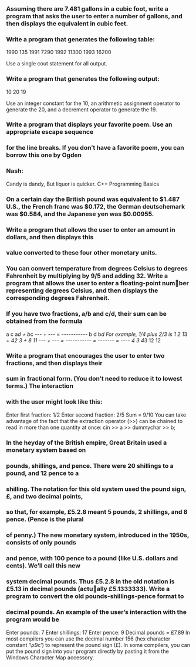 ### Assuming there are 7.481 gallons in a cubic foot, write a program that asks the user to enter a number of gallons, and then displays the equivalent in cubic feet.

### Write a program that generates the following table:

  1990 135
  1991 7290
  1992 11300
  1993 16200

Use a single cout statement for all output.

### Write a program that generates the following output:

  10
  20
  19

Use an integer constant for the 10, an arithmetic assignment operator to generate the 20,
and a decrement operator to generate the 19.

###  Write a program that displays your favorite poem. Use an appropriate escape sequence
### for the line breaks. If you don’t have a favorite poem, you can borrow this one by Ogden
### Nash:
Candy is dandy,
But liquor is quicker.
C++ Programming Basics


###  On a certain day the British pound was equivalent to $1.487 U.S., the French franc was $0.172, the German deutschemark was $0.584, and the Japanese yen was $0.00955.
### Write a program that allows the user to enter an amount in dollars, and then displays this
### value converted to these four other monetary units.

### You can convert temperature from degrees Celsius to degrees Fahrenheit by multiplying by 9/5 and adding 32. Write a program that allows the user to enter a floating-point number representing degrees Celsius, and then displays the corresponding degrees Fahrenheit.

### If you have two fractions, a/b and c/d, their sum can be obtained from the formula

a c a*d + b*c
--- + --- = -----------
b d b*d
For example, 1/4 plus 2/3 is
1 2 1*3 + 4*2 3 + 8 11
--- + --- = ----------- = ------- = ----
4 3 4*3 12 12

### Write a program that encourages the user to enter two fractions, and then displays their
### sum in fractional form. (You don’t need to reduce it to lowest terms.) The interaction
### with the user might look like this:
   Enter first fraction: 1/2
   Enter second fraction: 2/5
   Sum = 9/10
You can take advantage of the fact that the extraction operator (>>) can be chained to
read in more than one quantity at once:
cin >> a >> dummychar >> b;

### In the heyday of the British empire, Great Britain used a monetary system based on
### pounds, shillings, and pence. There were 20 shillings to a pound, and 12 pence to a
### shilling. The notation for this old system used the pound sign, £, and two decimal points,
### so that, for example, £5.2.8 meant 5 pounds, 2 shillings, and 8 pence. (Pence is the plural
### of penny.) The new monetary system, introduced in the 1950s, consists of only pounds
### and pence, with 100 pence to a pound (like U.S. dollars and cents). We’ll call this new
### system decimal pounds. Thus £5.2.8 in the old notation is £5.13 in decimal pounds (actually £5.1333333). Write a program to convert the old pounds-shillings-pence format to
### decimal pounds. An example of the user’s interaction with the program would be
Enter pounds: 7
Enter shillings: 17
Enter pence: 9
Decimal pounds = £7.89
In most compilers you can use the decimal number 156 (hex character constant ‘\x9c’)
to represent the pound sign (£). In some compilers, you can put the pound sign into your
program directly by pasting it from the Windows Character Map accessory.
